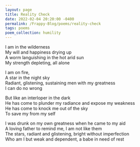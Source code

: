 ```yaml
---
layout: page
title: Reality Check
date: 2022-02-04 20:20:00 -0400
permalink: /Frappy-Blog/poems/reality-check
tags: poems
poem_collection: humility
---
```


I am in the wilderness  
My will and happiness drying up  
A worm languishing in the hot arid sun  
My strength depleting, all alone  
  
I am on fire,  
A star in the night sky  
Radiant, glistening, sustaining men with my greatness  
I can do no wrong  
  
But like an interloper in the dark  
He has come to plunder my radiance and expose my weakness  
He has come to knock me out of the sky  
To save my from my self  
  
I was drunk on my own greatness when he came to my aid  
A loving father to remind me, I am not like them  
The stars, radiant and glistening, bright without imperfection  
Who am I but weak and dependent, a babe in need of rest  